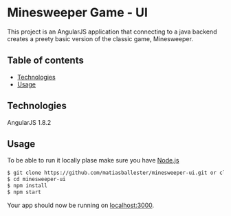 # Minesweeper Game - UI 

This project is an AngularJS application that connecting to a java backend creates a preety basic version of the classic game, Minesweeper.

## Table of contents
* [Technologies](#technologies)
* [Usage](#usage)

## Technologies

AngularJS 1.8.2

## Usage

To be able to run it locally plase make sure you have [Node.js](http://nodejs.org/)

```sh
$ git clone https://github.com/matiasballester/minesweeper-ui.git or clone your own fork
$ cd minesweeper-ui
$ npm install
$ npm start
```

Your app should now be running on [localhost:3000](http://localhost:3000/).



 
